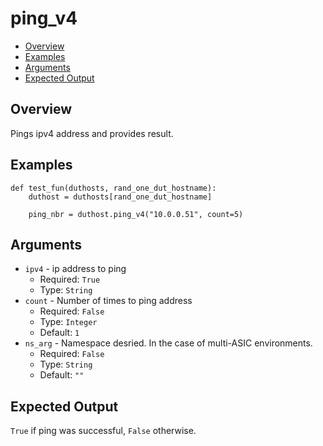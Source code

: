# ping_v4

- [Overview](#overview)
- [Examples](#examples)
- [Arguments](#arguments)
- [Expected Output](#expected-output)

## Overview
Pings ipv4 address and provides result.

## Examples
```
def test_fun(duthosts, rand_one_dut_hostname):
    duthost = duthosts[rand_one_dut_hostname]

    ping_nbr = duthost.ping_v4("10.0.0.51", count=5)
```

## Arguments
- `ipv4` - ip address to ping
    - Required: `True`
    - Type: `String`
- `count` - Number of times to ping address
    - Required: `False`
    - Type: `Integer`
    - Default: `1`
- `ns_arg` - Namespace desried. In the case of multi-ASIC environments.
    - Required: `False`
    - Type: `String`
    - Default: `""`

## Expected Output
`True` if ping was successful, `False` otherwise.
